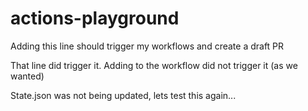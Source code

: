 # actions-playground

Adding this line should trigger my workflows and create a draft PR

That line did trigger it. Adding to the workflow did not trigger it (as we wanted)

State.json was not being updated, lets test this again...
